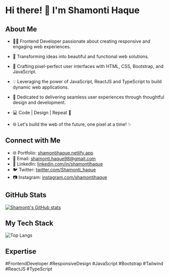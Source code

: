<!-- [![Shamonti's GitHub stats](https://github-readme-stats.vercel.app/api?username=Shamonti)](https://github.com/shamonti/github-readme-stats) -->

<!--
**Shamonti/Shamonti** is a ✨ _special_ ✨ repository because its `README.md` (this file) appears on your GitHub profile.

Here are some ideas to get you started:

- 🔭 I’m currently working on ...
- 🌱 I’m currently learning ...
- 👯 I’m looking to collaborate on ...
- 🤔 I’m looking for help with ...
- 💬 Ask me about ...
- 📫 How to reach me: ...
- 😄 Pronouns: ...
- ⚡ Fun fact: ...
-->

# Hi there! 👋 I'm Shamonti Haque

## About Me
- 👩‍💻 Frontend Developer passionate about creating responsive and engaging web experiences.
- 🚀 Transforming ideas into beautiful and functional web solutions.
- 🎨 Crafting pixel-perfect user interfaces with HTML, CSS, Bootstrap, and JavaScript.
- 💡 Leveraging the power of JavaScript, ReactJS and TypeScript to build dynamic web applications.
- 🌟 Dedicated to delivering seamless user experiences through thoughtful design and development.
- 💻 Code | Design | Repeat 🔄

- 🌐 Let's build the web of the future, one pixel at a time! ✨

## Connect with Me
- 🌐 Portfolio: [shamontihaque.netlify.app](https://shamontihaque.netlify.app)
- 📧 Email: shamonti.haque98@gmail.com
- 📱 LinkedIn: [linkedin.com/in/shamontihaque](https://www.linkedin.com/in/shamontihaque)
- 🐦 Twitter: [twitter.com/Shamonti_haque](https://twitter.com/Shamonti_haque)
- 📷 Instagram: [instagram.com/shamontihaque](https://www.instagram.com/shamontihaque)

## GitHub Stats
[![Shamonti's GitHub stats](https://github-readme-stats.vercel.app/api?username=shamonti&show_icons=true&theme=vue-dark)](https://github.com/shamonti/github-readme-stats)

## My Tech Stack
![Top Langs](https://github-readme-stats.vercel.app/api/top-langs/?username=shamonti&layout=compact&show_icons=true&theme=vue-dark)

## Expertise
#FrontendDeveloper #ResponsiveDesign #JavaScript #Bootstrap #Tailwind #ReactJS #TypeScript


<!--![Top Langs](https://github-readme-stats.vercel.app/api/top-langs/?username=anuraghazra&hide_progress=true)-->

